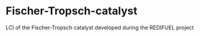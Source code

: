 # Fischer-Tropsch-catalyst
LCI of the Fischer-Tropsch catalyst developed during the REDIFUEL project
